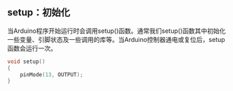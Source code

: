 

## setup：初始化

当Arduino程序开始运行时会调用setup()函数。通常我们setup()函数其中初始化一些变量、引脚状态及一些调用的库等。当Arduino控制器通电或复位后，setup函数会运行一次。

```c++
void setup()
{
    pinMode(13, OUTPUT);
}
```

